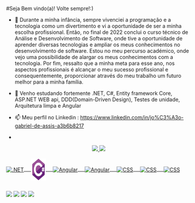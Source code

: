  #Seja Bem vindo(a)! Volte sempre!:)
- 🌱 Durante a minha infância, sempre vivenciei a programação e a tecnologia como um divertimento e vi a oportunidade de ser a minha escolha profissional. Então, no final de 2022 conclui o curso técnico de Análise e Desenvolvimento de Software, onde tive a oportunidade de aprender diversas tecnologias e ampliar os meus conhecimentos no desenvolvimento de software. 
Estou no meu percurso académico, onde vejo uma possibilidade de alargar os meus conhecimentos com a tecnologia.
Por fim, ressalto que a minha meta para esse ano, nos aspectos profissionais é alcançar o meu sucesso profissional e consequentemente, proporcionar através do meu trabalho um futuro melhor para a minha família.

- 👯 Venho estudando fortemente .NET, C#, Entity framework Core, ASP.NET WEB api, DDD(Domain-Driven Design), Testes de unidade, Arquitetura limpa e Angular
- 📫 Meu perfil no Linkedin :  https://www.linkedin.com/in/jo%C3%A3o-gabriel-de-assis-a3b6b8217
- 
<div align="center">
<a href="https://github.com/joaogabrieldeassis/">
<img height="180em" src="https://github-readme-stats.vercel.app/api?username=joaogabrieldeassis&show_icons=true&theme=dracula&include_all_commits=false&count_private=true"/>
<img height="180em" src="https://github-readme-stats.vercel.app/api/top-langs/?username=joaogabrieldeassis&layout=compact&langs_count=7&theme=dracula"/>
</div>
  <br>
<div> 
  <div>
  
  <img  align="center" alt=".NET" height="60" width="40" src="https://cdn.jsdelivr.net/gh/devicons/devicon/icons/dot-net/dot-net-plain-wordmark.svg">
  &nbsp
  &nbsp
  <img align="center" alt="Csharp" left="10px" height="60" width="40" src="https://raw.githubusercontent.com/devicons/devicon/master/icons/csharp/csharp-original.svg">
  &nbsp
  &nbsp
  <img align="center" alt="Angular" height="60" width="40" src="https://cdn.jsdelivr.net/gh/devicons/devicon/icons/angularjs/angularjs-plain.svg">
  &nbsp
  &nbsp
  <img align="center" alt="Angular" height="60" width="40" src="https://cdn.jsdelivr.net/gh/devicons/devicon@latest/icons/docker/docker-original.svg" />
  &nbsp
  &nbsp
  <img align="center" alt="CSS" height="60" width="40" src="https://cdn.jsdelivr.net/gh/devicons/devicon@latest/icons/amazonwebservices/amazonwebservices-original-wordmark.svg" />
  &nbsp
  &nbsp
  <img align="center" alt="CSS" height="60" width="40" src="https://cdn.jsdelivr.net/gh/devicons/devicon@latest/icons/rabbitmq/rabbitmq-original.svg" />
  &nbsp
  &nbsp
  <img align="center" alt="CSS" height="60" width="40" src="https://cdn.jsdelivr.net/gh/devicons/devicon@latest/icons/kubernetes/kubernetes-original.svg" />
</div>
  
  ##
<a href="https://www.instagram.com/joao.assis12/" target="_blank"><img height="28em" src="https://img.shields.io/badge/-Instagram-%23E4405F?style=for-the-  badge&logo=instagram&logoColor=white" target="_blank"></a>
 <a href="https://discord.com/channels/@me" target="_blank"><img src="https://img.shields.io/badge/Discord-7289DA?style=for-the-badge&logo=discord&logoColor=white" target="_blank"></a> 
<a href = "mailto:joaoassisgabriel@gmail.com"><img src="https://img.shields.io/badge/-Gmail-%23333?style=for-the-badge&logo=gmail&logoColor=white" target="_blank"></a>
<a href="https://www.linkedin.com/in/jo%C3%A3o-gabriel-de-assis-a3b6b8217" target="_blank"><img src="https://img.shields.io/badge/-LinkedIn-%230077B5?style=for-the-badge&logo=linkedin&logoColor=white" target="_blank"></a> 
</div>
<br>
